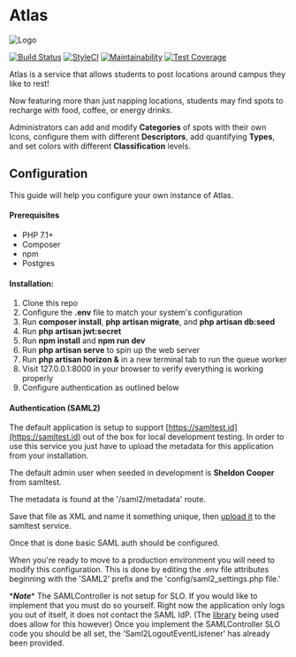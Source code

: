 [logo]:https://atlas.rit.edu/logo.jpg

# Atlas

![Logo][logo]

[![Build Status](https://travis-ci.org/ritstudentgovernment/atlas.svg?branch=master)](https://travis-ci.org/ritstudentgovernment/atlas)
[![StyleCI](https://github.styleci.io/repos/127938992/shield)](https://github.styleci.io/repos/127938992)
[![Maintainability](https://api.codeclimate.com/v1/badges/8c51b9c33513e17d478c/maintainability)](https://codeclimate.com/github/ritstudentgovernment/Atlas/maintainability)
[![Test Coverage](https://api.codeclimate.com/v1/badges/8c51b9c33513e17d478c/test_coverage)](https://codeclimate.com/github/ritstudentgovernment/Atlas/test_coverage)

Atlas is a service that allows students to post locations around campus they like to rest! 

Now featuring more than just napping locations, students may find spots to recharge with food, coffee, or energy drinks.

Administrators can add and modify **Categories** of spots with their own Icons, configure them with different **Descriptors**, add quantifying **Types**, and set colors with different **Classification** levels.

## Configuration

This guide will help you configure your own instance of Atlas.

#### Prerequisites
* PHP 7.1+
* Composer
* npm
* Postgres


#### Installation:
1. Clone this repo
2. Configure the **.env** file to match your system's configuration
3. Run **composer install**, **php artisan migrate**, and **php artisan db:seed**
4. Run **php artisan jwt:secret**
5. Run **npm install** and **npm run dev**
6. Run **php artisan serve** to spin up the web server
7. Run **php artisan horizon &** in a new terminal tab to run the queue worker
8. Visit 127.0.0.1:8000 in your browser to verify everything is working properly
9. Configure authentication as outlined below

#### Authentication (SAML2)

The default application is setup to support [https://samltest.id](https://samltest.id) out of the box for local development testing.
In order to use this service you just have to upload the metadata for this application from your installation.

The default admin user when seeded in development is **Sheldon Cooper** from samltest.

The metadata is found at the '/saml2/metadata' route.

Save that file as XML and name it something unique, then [upload it](https://samltest.id/upload.php) to the samltest service.

Once that is done basic SAML auth should be configured.

When you're ready to move to a production environment you will need to modify this configuration. This is done by editing the .env
file attributes beginning with the 'SAML2' prefix and the 'config/saml2_settings.php file.'

\****Note***\* The SAMLController is not setup for SLO. If you would like to implement that you must do so yourself. Right now
the application only logs you out of itself, it does not contact the SAML IdP. (The [library](https://github.com/aacotroneo/laravel-saml2) being used does allow for this however)
Once you implement the SAMLController SLO code you should be all set, the 'Saml2LogoutEventListener' has already been provided.